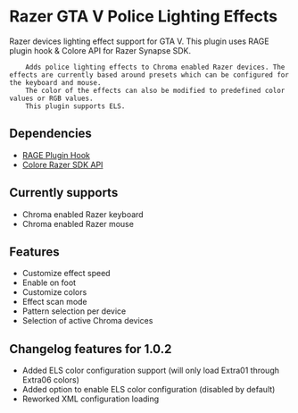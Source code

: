 # Razer GTA V Police Lighting Effects

Razer devices lighting effect support for GTA V.
This plugin uses RAGE plugin hook & Colore API for Razer Synapse SDK.
    
        Adds police lighting effects to Chroma enabled Razer devices. The effects are currently based around presets which can be configured for the keyboard and mouse. 
        The color of the effects can also be modified to predefined color values or RGB values.
        This plugin supports ELS.

## Dependencies

- [RAGE Plugin Hook](http://ragepluginhook.net/)
- [Colore Razer SDK API](https://github.com/chroma-sdk/Colore)

## Currently supports

- Chroma enabled  Razer keyboard
- Chroma enabled Razer mouse

## Features

- Customize effect speed
- Enable on foot
- Customize colors
- Effect scan mode
- Pattern selection per device
- Selection of active Chroma devices

## Changelog features for 1.0.2

- Added ELS color configuration support (will only load Extra01 through Extra06 colors)
- Added option to enable ELS color configuration (disabled by default)
- Reworked XML configuration loading